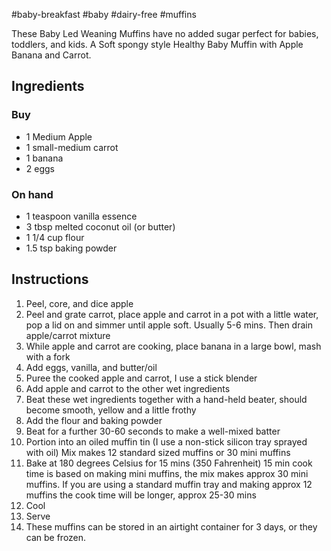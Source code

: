 #baby-breakfast #baby #dairy-free #muffins

These Baby Led Weaning Muffins have no added sugar perfect for babies, toddlers, and kids. A Soft spongy style Healthy Baby Muffin with Apple Banana and Carrot.

## Ingredients

### Buy

- 1 Medium Apple
- 1 small-medium carrot
- 1 banana
- 2 eggs

### On hand

- 1 teaspoon vanilla essence
- 3 tbsp melted coconut oil (or butter)
- 1 1/4 cup flour
- 1.5 tsp baking powder

## Instructions

1. Peel, core, and dice apple
2. Peel and grate carrot, place apple and carrot in a pot with a little water, pop a lid on and simmer until apple soft. Usually 5-6 mins. Then drain apple/carrot mixture
3. While apple and carrot are cooking, place banana in a large bowl, mash with a fork
4. Add eggs, vanilla, and butter/oil
5. Puree the cooked apple and carrot, I use a stick blender
6. Add apple and carrot to the other wet ingredients
7. Beat these wet ingredients together with a hand-held beater, should become smooth, yellow and a little frothy
8. Add the flour and baking powder
9. Beat for a further 30-60 seconds to make a well-mixed batter
10. Portion into an oiled muffin tin (I use a non-stick silicon tray sprayed with oil) Mix makes 12 standard sized muffins or 30 mini muffins
11. Bake at 180 degrees Celsius for 15 mins (350 Fahrenheit) 15 min cook time is based on making mini muffins, the mix makes approx 30 mini muffins. If you are using a standard muffin tray and making approx 12 muffins the cook time will be longer, approx 25-30 mins
12. Cool
13. Serve
14. These muffins can be stored in an airtight container for 3 days, or they can be frozen.
